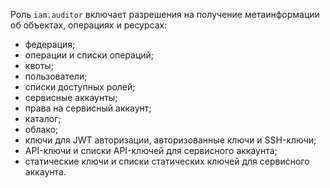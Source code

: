 Роль `iam.auditor` включает разрешения на получение метаинформации об объектах, операциях и ресурсах:

* федерация;
* операции и списки операций;
* квоты;
* пользователи;
* списки доступных ролей;
* сервисные аккаунты;
* права на сервисный аккаунт;
* каталог;
* облако;
* ключи для JWT авторизации, авторизованные ключи и SSH-ключи;
* API-ключи и списки API-ключей для сервисного аккаунта;
* статические ключи и списки статических ключей для сервисного аккаунта.